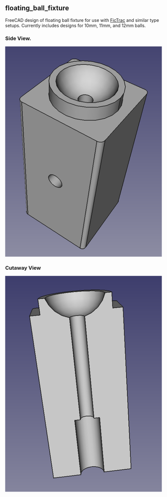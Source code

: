 ## floating_ball_fixture  


FreeCAD design of floating ball fixture for use with [FicTrac](http://rjdmoore.net/fictrac/) and similar type setups.  Currently includes
designs for 10mm, 11mm, and 12mm balls.

### Side View.

![view_1](images/view_1.png)

### Cutaway View 

![view_2](images/view_2.png)







